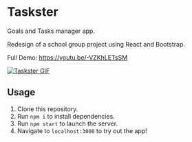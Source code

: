 # Taskster

Goals and Tasks manager app.

Redesign of a school group project using React and Bootstrap.

Full Demo: https://youtu.be/-VZKhLETsSM

<a href="https://youtu.be/-VZKhLETsSM">

![Taskster GIF](readme_assets/Demo.gif)

</a>


## Usage

1. Clone this repository.
2. Run `npm i` to install dependencies.
3. Run `npm start` to launch the server.
4. Navigate to `localhost:3000` to try out the app!
